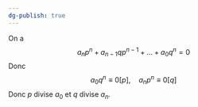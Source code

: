 ```yaml
---
dg-publish: true
---
```


On a
$$
a_{n}p^{n}+ a_{n-1}qp^{n-1}+\dots+ a_{0}q^{n} = 0
$$
Donc
$$
a_{0}q^{n}\equiv 0 [p], \quad a_{n}p^{n} \equiv 0 [q]
$$
Donc $p$ divise $a_{0}$ et $q$ divise $a_{n}$.
